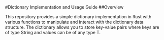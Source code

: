 #Dictionary Implementation and Usage Guide
##Overview

This repository provides a simple dictionary implementation in Rust with various functions to manipulate 
and interact with the dictionary data structure. 
The dictionary allows you to store key-value pairs
where keys are of type String and values can be of any type T.

